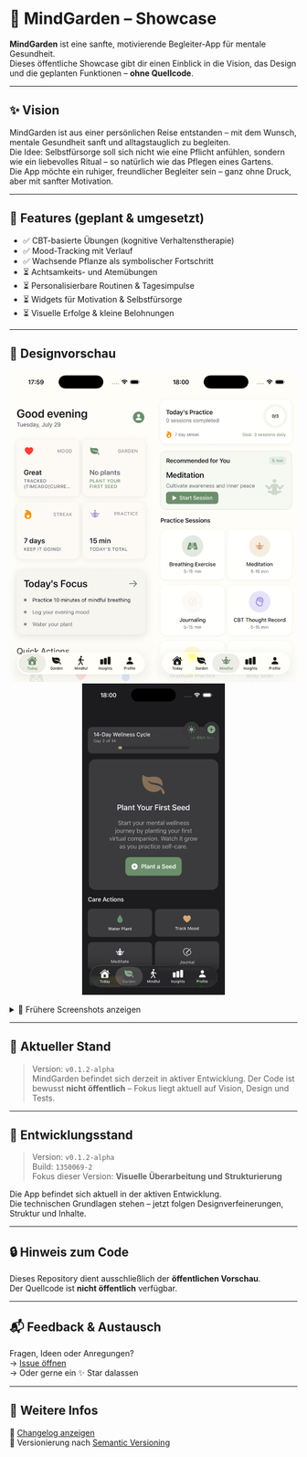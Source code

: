 # 🌱 MindGarden – Showcase

**MindGarden** ist eine sanfte, motivierende Begleiter-App für mentale Gesundheit.  
Dieses öffentliche Showcase gibt dir einen Einblick in die Vision, das Design und die geplanten Funktionen – **ohne Quellcode**.

---

## ✨ Vision

MindGarden ist aus einer persönlichen Reise entstanden – mit dem Wunsch, mentale Gesundheit sanft und alltagstauglich zu begleiten.  
Die Idee: Selbstfürsorge soll sich nicht wie eine Pflicht anfühlen, sondern wie ein liebevolles Ritual – so natürlich wie das Pflegen eines Gartens.  
Die App möchte ein ruhiger, freundlicher Begleiter sein – ganz ohne Druck, aber mit sanfter Motivation.

---

## 🧠 Features (geplant & umgesetzt)

- ✅ CBT-basierte Übungen (kognitive Verhaltenstherapie)
- ✅ Mood-Tracking mit Verlauf
- ✅ Wachsende Pflanze als symbolischer Fortschritt
- ⏳ Achtsamkeits- und Atemübungen
- ⏳ Personalisierbare Routinen & Tagesimpulse
- ⏳ Widgets für Motivation & Selbstfürsorge
- ⏳ Visuelle Erfolge & kleine Belohnungen

---

## 🎨 Designvorschau

<p align="center">
  <img src="assets/screenshot-today-light.png" width="250" alt="Today Screen">
  <img src="assets/screenshot-mindful-light.png" width="250" alt="Mindful Practice Screen">
  <img src="assets/screenshot-garden-dark.png" width="250" alt="Garden Cycle Screen">
</p>

<details>
  <summary>📂 Frühere Screenshots anzeigen</summary>
  <br>
  <p align="center">
    <img src="assets/screenshot-plant.png" width="200" alt="Alte Pflanze">
    <img src="assets/screenshot-moodtracker.png" width="200" alt="Alter Tracker">
    <img src="assets/screenshot-practice.png" width="200" alt="Alte Übungsseite">
  </p>
</details>

---

## 🚧 Aktueller Stand

> Version: `v0.1.2-alpha`  
> MindGarden befindet sich derzeit in aktiver Entwicklung. Der Code ist bewusst **nicht öffentlich** – Fokus liegt aktuell auf Vision, Design und Tests.

---

## 🚧 Entwicklungsstand

> Version: `v0.1.2-alpha`  
> Build: `1350069-2`  
> Fokus dieser Version: **Visuelle Überarbeitung und Strukturierung**

Die App befindet sich aktuell in der aktiven Entwicklung.  
Die technischen Grundlagen stehen – jetzt folgen Designverfeinerungen, Struktur und Inhalte.

---

## 🔒 Hinweis zum Code

Dieses Repository dient ausschließlich der **öffentlichen Vorschau**.  
Der Quellcode ist **nicht öffentlich** verfügbar.

---

## 📬 Feedback & Austausch

Fragen, Ideen oder Anregungen?  
→ [Issue öffnen](https://github.com/Matshio7/mindgarden-showcase/issues)  
→ Oder gerne ein ✨ Star dalassen

---

## 📓 Weitere Infos

📄 [Changelog anzeigen](./CHANGELOG.md)  
📍 Versionierung nach [Semantic Versioning](https://semver.org/lang/de/)
